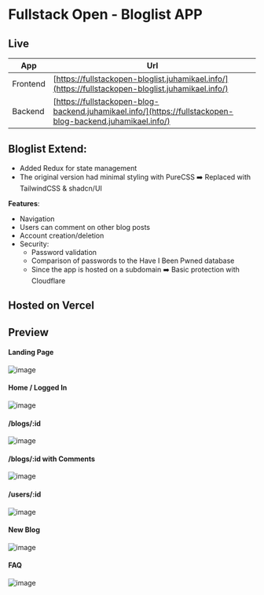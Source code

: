 # Fullstack Open - Bloglist APP

## Live

| App      | Url                                                                                                        |
| -------- | ---------------------------------------------------------------------------------------------------------- |
| Frontend | [https://fullstackopen-bloglist.juhamikael.info/](https://fullstackopen-bloglist.juhamikael.info/)         |
| Backend  | [https://fullstackopen-blog-backend.juhamikael.info/](https://fullstackopen-blog-backend.juhamikael.info/) |

## Bloglist Extend:

- Added Redux for state management
- The original version had minimal styling with PureCSS ➡️ Replaced with TailwindCSS & shadcn/UI

**Features**:

- Navigation
- Users can comment on other blog posts
- Account creation/deletion
- Security:
  - Password validation
  - Comparison of passwords to the Have I Been Pwned database
  - Since the app is hosted on a subdomain ➡️ Basic protection with Cloudflare

## **Hosted on Vercel**

## Preview

#### Landing Page

![image](https://github.com/juhamikael/fullstackopen-bloglist/assets/83360104/8c9b3b9b-ef77-4813-8599-2a2e2291bd6d)

#### Home / Logged In

![image](https://github.com/juhamikael/fullstackopen-bloglist/assets/83360104/577ccd79-046e-4c9a-9f19-d528dbc862d3)

#### /blogs/:id

![image](https://github.com/juhamikael/fullstackopen-bloglist/assets/83360104/24ec17a9-4e7c-46ec-bba2-d980449523e2)

#### /blogs/:id with Comments

![image](https://github.com/juhamikael/fullstackopen-bloglist/assets/83360104/6b63c747-9ba9-427a-b84b-35dbe0cfb4a2)

#### /users/:id

![image](https://github.com/juhamikael/fullstackopen-bloglist/assets/83360104/b0f3e435-d3e7-44bb-8746-b14449caee16)

#### New Blog

![image](https://github.com/juhamikael/fullstackopen-bloglist/assets/83360104/465ecd84-6ce3-4a88-8ad9-2b3657f48b68)

#### FAQ

![image](https://github.com/juhamikael/fullstackopen-bloglist/assets/83360104/602dd045-fb8b-40c7-95d8-0f342e085be9)
